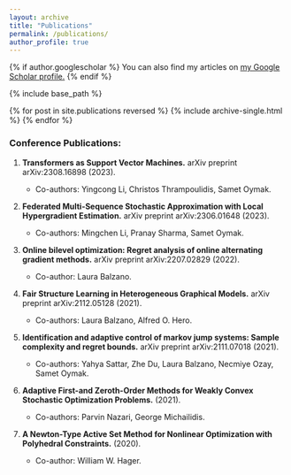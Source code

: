 ```yaml
---
layout: archive
title: "Publications"
permalink: /publications/
author_profile: true
---
```


{% if author.googlescholar %}
  You can also find my articles on <u><a href="{{author.googlescholar}}">my Google Scholar profile</a>.</u>
{% endif %}

{% include base_path %}

{% for post in site.publications reversed %}
  {% include archive-single.html %}
{% endfor %}


### Conference Publications:

1. **Transformers as Support Vector Machines.** arXiv preprint arXiv:2308.16898 (2023).
   - Co-authors: Yingcong Li, Christos Thrampoulidis, Samet Oymak.

2. **Federated Multi-Sequence Stochastic Approximation with Local Hypergradient Estimation.** arXiv preprint arXiv:2306.01648 (2023).
   - Co-authors: Mingchen Li, Pranay Sharma, Samet Oymak.

3. **Online bilevel optimization: Regret analysis of online alternating gradient methods.** arXiv preprint arXiv:2207.02829 (2022).
   - Co-author: Laura Balzano.

4. **Fair Structure Learning in Heterogeneous Graphical Models.** arXiv preprint arXiv:2112.05128 (2021).
   - Co-authors: Laura Balzano, Alfred O. Hero.

5. **Identification and adaptive control of markov jump systems: Sample complexity and regret bounds.** arXiv preprint arXiv:2111.07018 (2021).
   - Co-authors: Yahya Sattar, Zhe Du, Laura Balzano, Necmiye Ozay, Samet Oymak.

6. **Adaptive First-and Zeroth-Order Methods for Weakly Convex Stochastic Optimization Problems.** (2021).
   - Co-authors: Parvin Nazari, George Michailidis.

7. **A Newton-Type Active Set Method for Nonlinear Optimization with Polyhedral Constraints.** (2020).
   - Co-author: William W. Hager.
